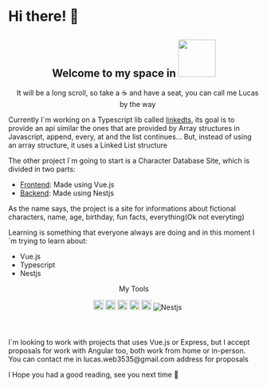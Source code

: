 # Hi there! 👋

<div align="center">

## Welcome to my space in <img style="height: 75px" src="https://cdn.jsdelivr.net/gh/devicons/devicon/icons/github/github-original-wordmark.svg">

</div>

<p align="center" style="margin-left: 15px" >It will be a long scroll, so take a ☕ and have a seat, you can call me Lucas by the way</p>

<div>
    <p>Currently I`m working on a Typescript lib called <a href="https://github.com/LucasTody3535/linkedts">linkedts</a>, its goal is to provide an api similar the ones that are provided by Array structures in Javascript, append, every, at and the list continues... But, instead of using an array structure, it uses a Linked List structure</p>
    <p>The other project I`m going to start is a Character Database Site, which is divided in two parts:</p>
    <ul>
        <li><a href="https://github.com/LucasTody3535/character-database-site-fe">Frontend</a>: Made using Vue.js</li>
        <li><a href="https://github.com/LucasTody3535/character-database-site-be">Backend</a>: Made using Nestjs</li>
    </ul>
    <p>As the name says, the project is a site for informations about fictional characters, name, age, birthday, fun facts, everything(Ok not everyting)</p>
</div>

<div>
    <p>Learning is something that everyone always are doing and in this moment I´m trying to learn about:</p>
</div>
<ul>
    <li>Vue.js</li>
    <li>Typescript</li>
    <li>Nestjs</li>
</ul>

<div align="center">

<p>My Tools</p>
<div style="margin-left: 15px; margin-bottom: 5px">
    <img title="Vuejs" style="height: 20px" src="https://cdn.jsdelivr.net/gh/devicons/devicon/icons/vuejs/vuejs-original.svg" />
    <img title="Bulma" style="height: 20px" src="https://cdn.jsdelivr.net/gh/devicons/devicon/icons/bulma/bulma-plain.svg" />
    <img title="Expressjs" style="height: 20px" src="https://cdn.jsdelivr.net/gh/devicons/devicon/icons/express/express-original.svg" />
    <img title="Nodejs" style="height: 20px" src="https://cdn.jsdelivr.net/gh/devicons/devicon/icons/nodejs/nodejs-original.svg" />
    <img title="NPM" style="height: 20px" src="https://cdn.jsdelivr.net/gh/devicons/devicon/icons/npm/npm-original-wordmark.svg" />
    <img title="Nestjs" src="https://cdn.jsdelivr.net/gh/devicons/devicon/icons/nestjs/nestjs-plain.svg" />
</div>

</div>

<br>
<br>

<p>
    I`m looking to work with projects that uses Vue.js or Express, but I accept proposals for work with Angular too, both work from home or in-person. You can contact me in lucas.web3535@gmail.com address for proposals
</p>

<p>I Hope you had a good reading, see you next time 👋</p>
